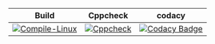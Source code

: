 

|Build|Cppcheck|codacy|
|:--:|:--:|:--:|
|[![Compile-Linux](https://github.com/man36725/embedded_project/actions/workflows/Compile.yml/badge.svg)](https://github.com/man36725/embedded_project/actions/workflows/Compile.yml)|[![Cppcheck](https://github.com/man36725/embedded_project/actions/workflows/CodeQuality.yml/badge.svg)](https://github.com/man36725/embedded_project/actions/workflows/CodeQuality.yml)|[![Codacy Badge](https://app.codacy.com/project/badge/Grade/606c32484c8c4b2db2335463014f26ea)](https://www.codacy.com/gh/man36725/embedded_project/dashboard?utm_source=github.com&amp;utm_medium=referral&amp;utm_content=man36725/embedded_project&amp;utm_campaign=Badge_Grade)
